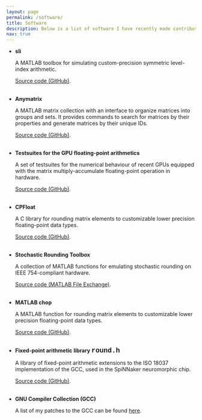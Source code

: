 ```yaml
---
layout: page
permalink: /software/
title: Software
description: Below is a list of software I have recently made contributions to.
nav: true
---
```


<ul>

<li> <b>sli</b><br>

A MATLAB toolbox for simulating custom-precision symmetric level-index arithmetic. <br>

<a href="https://github.com/north-numerical-computing/level-index-simulator">Source code (GitHub)</a>.

</li>
<br>

<li> <b>Anymatrix</b><br>

A MATLAB matrix collection with an interface to organize matrices into groups and sets. It provides commands to search for matrices by their properties and generate matrices by their unique IDs. <br>

<a href="https://github.com/mmikaitis/anymatrix">Source code (GitHub)</a>.

</li>
<br>


<li> <b>Testsuites for the GPU floating-point arithmetics</b><br>

A set of testsuites for the numerical behaviour of recent GPUs equipped with the matrix multiply-accumulate floating-point operation in hardware. <br>

<a href="https://github.com/mfasi/tensor-cores-numerical-behavior">Source code (GitHub)</a>.

</li>
<br>



<li> <b>CPFloat</b><br>

A C library for rounding matrix elements to customizable lower precision floating-point data types. <br>

<a href="https://github.com/mfasi/cpfloat">Source code (GitHub)</a>.

</li>
<br>



<li> <b>Stochastic Rounding Toolbox</b><br>

A collection of MATLAB functions for emulating stochastic rounding on IEEE 754-compliant hardware. <br>

<a href="https://uk.mathworks.com/matlabcentral/fileexchange/74819-stochastic-rounding-toolbox">Source code (MATLAB File Exchange)</a>.

</li>
<br>



<li> <b>MATLAB chop</b><br>

A MATLAB function for rounding matrix elements to customizable lower precision floating-point data types.<br>

<a href="https://github.com/higham/chop">Source code (GitHub)</a>.

</li>
<br>



<li> <b>Fixed-point arithmetic library <font face = "Courier New" size = "4">round.h</font></b> <br>

A library of fixed-point arithmetic extensions to the ISO 18037 implementation of the GCC, used in the SpiNNaker neuromorphic chip. <br>

<a href="https://github.com/SpiNNakerManchester/spinn_common/blob/master/include/round.h">Source code (GitHub)</a>.

</li>
<br>



<li> <b>GNU Compiler Collection (GCC)</b><br>

A list of my patches to the GCC can be found <a href="https://gcc.gnu.org/git/?p=gcc.git;a=search;h=HEAD;s=Mantas+Mikaitis;st=author">here</a>.

</li>
<br>

</ul>

